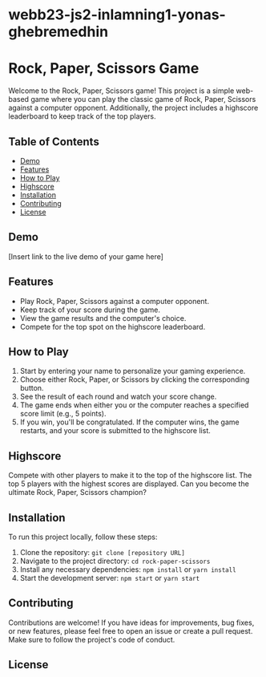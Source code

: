 # webb23-js2-inlamning1-yonas-ghebremedhin

# Rock, Paper, Scissors Game

Welcome to the Rock, Paper, Scissors game! This project is a simple web-based game where you can play the classic game of Rock, Paper, Scissors against a computer opponent. Additionally, the project includes a highscore leaderboard to keep track of the top players.

## Table of Contents
- [Demo](#demo)
- [Features](#features)
- [How to Play](#how-to-play)
- [Highscore](#highscore)
- [Installation](#installation)
- [Contributing](#contributing)
- [License](#license)

## Demo
[Insert link to the live demo of your game here]

## Features
- Play Rock, Paper, Scissors against a computer opponent.
- Keep track of your score during the game.
- View the game results and the computer's choice.
- Compete for the top spot on the highscore leaderboard.

## How to Play
1. Start by entering your name to personalize your gaming experience.
2. Choose either Rock, Paper, or Scissors by clicking the corresponding button.
3. See the result of each round and watch your score change.
4. The game ends when either you or the computer reaches a specified score limit (e.g., 5 points).
5. If you win, you'll be congratulated. If the computer wins, the game restarts, and your score is submitted to the highscore list.

## Highscore
Compete with other players to make it to the top of the highscore list. The top 5 players with the highest scores are displayed. Can you become the ultimate Rock, Paper, Scissors champion?

## Installation
To run this project locally, follow these steps:
1. Clone the repository: `git clone [repository URL]`
2. Navigate to the project directory: `cd rock-paper-scissors`
3. Install any necessary dependencies: `npm install` or `yarn install`
4. Start the development server: `npm start` or `yarn start`

## Contributing
Contributions are welcome! If you have ideas for improvements, bug fixes, or new features, please feel free to open an issue or create a pull request. Make sure to follow the project's code of conduct.

## License

